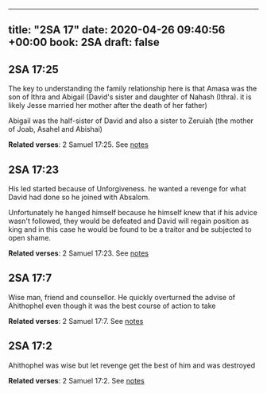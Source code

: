 
---
title: "2SA 17"
date: 2020-04-26 09:40:56 +00:00
book: 2SA
draft: false
---

## 2SA 17:25

The key to understanding the family relationship here is that Amasa was the son of Ithra and Abigail (David's sister and daughter of Nahash (Ithra). it is likely Jesse married her mother after the death of her father)

Abigail was the half-sister of David and also a sister to Zeruiah (the mother of Joab, Asahel and Abishai)

**Related verses**: 2 Samuel 17:25. See [notes](https://my.bible.com/notes/3416160416320709574)


## 2SA 17:23

His led started because of Unforgiveness. he wanted a revenge for what David had done so he joined with Absalom.

Unfortunately he hanged himself because he himself knew that if his advice wasn't followed, they would be defeated and David will regain position as king and in this case he would be found to be a traitor and be subjected to open shame.

**Related verses**: 2 Samuel 17:23. See [notes](https://my.bible.com/notes/3416155624286446513)


## 2SA 17:7

Wise man, friend and counsellor. He quickly overturned the advise of Ahithophel even though it was the best course of action to take

**Related verses**: 2 Samuel 17:7. See [notes](https://my.bible.com/notes/3415428444581519599)


## 2SA 17:2

Ahithophel was wise but let revenge get the best of him and was destroyed

**Related verses**: 2 Samuel 17:2. See [notes](https://my.bible.com/notes/3415427654282371306)

